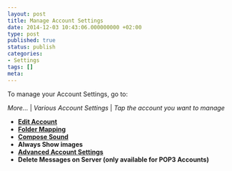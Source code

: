 ```yaml
---
layout: post
title: Manage Account Settings
date: 2014-12-03 10:43:06.000000000 +02:00
type: post
published: true
status: publish
categories:
- Settings
tags: []
meta:
---
```


To manage your Account Settings, go to:

*More...* \| *Various Account Settings* \| *Tap the account you want to manage*

* **[Edit Account](/edit-account/)**
* **[Folder Mapping](/map-folders-to-provider/)**
* **[Compose Sound](/disable-outgoing-sound/)**
* **Always Show images**
* **[Advanced Account Settings](/advanced-account-settings/)**
* **Delete Messages on Server (only available for POP3 Accounts)**